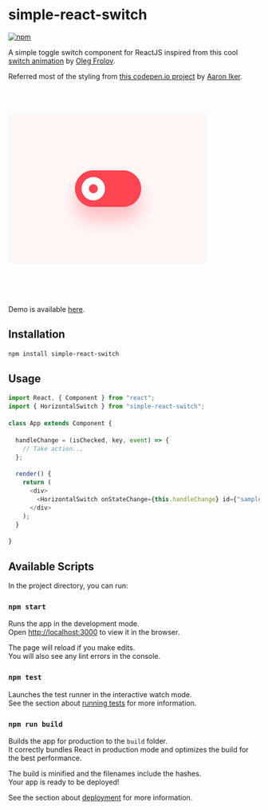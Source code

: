 # simple-react-switch

[![npm](https://img.shields.io/npm/v/simple-react-switch.svg)](https://www.npmjs.com/package/simple-react-switch)

A simple toggle switch component for ReactJS inspired from this cool [switch animation](https://dribbble.com/shots/5429846-Switcher-XLIV) by [Oleg Frolov](https://dribbble.com/Volorf).

Referred most of the styling from [this codepen.io project](https://codepen.io/aaroniker/pen/oaQdQZ) by [Aaron Iker](https://codepen.io/aaroniker/).

<img src="/art/preview.gif" alt="sample" title="sample" width="400" height="300" align="center" vspace="52" />

<br />
<br />

Demo is available <a href="https://kokilaw.github.io/simple-react-switch/" target="_blank">here</a>.

## Installation

```bash
npm install simple-react-switch
```

## Usage

```javascript
import React, { Component } from "react";
import { HorizontalSwitch } from "simple-react-switch";

class App extends Component {

  handleChange = (isChecked, key, event) => {
    // Take action...
  };

  render() {
    return (
      <div>
        <HorizontalSwitch onStateChange={this.handleChange} id={"sample-key"} />
      </div>
    );
  }
  
}

```

## Available Scripts

In the project directory, you can run:

### `npm start`

Runs the app in the development mode.<br>
Open [http://localhost:3000](http://localhost:3000) to view it in the browser.

The page will reload if you make edits.<br>
You will also see any lint errors in the console.

### `npm test`

Launches the test runner in the interactive watch mode.<br>
See the section about [running tests](https://facebook.github.io/create-react-app/docs/running-tests) for more information.

### `npm run build`

Builds the app for production to the `build` folder.<br>
It correctly bundles React in production mode and optimizes the build for the best performance.

The build is minified and the filenames include the hashes.<br>
Your app is ready to be deployed!

See the section about [deployment](https://facebook.github.io/create-react-app/docs/deployment) for more information.
